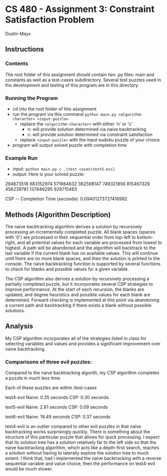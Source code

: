 # CS 480 - Assignment 3: Constraint Satisfaction Problem
Dustin Mays

## Instructions

### Contents

The root folder of this assignment should contain two .py files: main and constants as well as a test-cases subdirectory. Several test puzzles used in the development and testing of this program are in this directory.

### Running the Program

- cd into the root folder of this assignment
- run the program via this command `python main.py <algorithm-character> <input-puzzle>`
	- replace the `<algorithm-character>` with either 'n' or 'c'
		- n: will provide solution determined via naive backtracking
		- c: will provide solution determined via constraint satisfaction
	- replace `<input-puzzle>` with the input sudoku puzzle of your choice
- program will output solved puzzle with completion time

### Example Run

- input: `python main.py c .\test-cases\test5-evil`
- output: 
Here is your solved puzzle:

294673518
683152974
571984632
362598147
749321856
815467329
456239781
137846295
928715463

CSP -- Completion Time (seconds):  0.09401273727416992

## Methods (Algorithm Description)

The naive backtracking algorithm derives a solution by recursively processing an incrementally completed puzzle. All blank spaces (spaces with '0') are processed in their sequential order from top-left to bottom-right, and all potential values for each variable are processed from lowest to highest. A path will be abandoned and the algorithm will backtrack to the last variable if the current blank has no available values. This will continue until there are no more blank spaces, and then the solution is printed to the console. The naive backtracking function is supported by several functions to check for blanks and possible values for a given variable.

The CSP algorithm also derives a solution by recursively processing a partially completed puzzle, but it incorporates several CSP strategies to improve performance. At the start of each recursion, the blanks are updated, and degree heuristics and possible values for each blank are determined. Forward checking is implemented at this point via abandoning a current path and backtracking if there exists a blank without possible solutions.

## Analysis

My CSP algorithm incorporates all of the strategies listed in class for selecting variables and values and provides a significant improvement over naive backtracking.

### Comparisons of three evil puzzles:

Compared to the naive backtracking algorith, my CSP algorithm completes a puzzle in much less time.

Each of these puzzles are within /test-cases

test4-evil
Naive: 0.35 seconds
CSP: 0.30 seconds

test5-evil
Naive: 2.61 seconds
CSP: 0.09 seconds

test6-evil
Naive: 19.49 seconds
CSP: 0.37 seconds

test4-evil is an outlier compared to other evil puzzles in that naive backtracking works surprisingly quickly. There is something about the structure of this particular puzzle that allows for quick processing. I expect that its solution tree has a solution relatively far to the left side so that the naive backtracking algorithm, which acts like a depth-first search, reaches a solution without having to laterally explore the solution tree to much extent. I think that, had I implemented the naive backtracking with a reverse sequential variable and value choice, then the performance on test4-evil would be much slower.